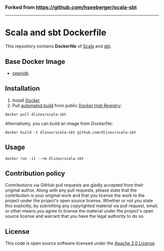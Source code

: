 ### Forked from https://github.com/hseeberger/scala-sbt

---

# Scala and sbt Dockerfile

This repository contains **Dockerfile** of [Scala](http://www.scala-lang.org) and [sbt](http://www.scala-sbt.org).


## Base Docker Image ##

* [openjdk](https://hub.docker.com/_/openjdk)


## Installation ##

1. Install [Docker](https://www.docker.com)
2. Pull [automated build](https://registry.hub.docker.com/u/dlinov/scala-sbt) from public [Docker Hub Registry](https://registry.hub.docker.com):
```
docker pull dlinov/scala-sbt
```
Alternatively, you can build an image from Dockerfile:
```
docker build -t dlinov/scala-sbt github.com/dlinov/scala-sbt
```


## Usage ##

```
docker run -it --rm dlinov/scala-sbt
```


## Contribution policy ##

Contributions via GitHub pull requests are gladly accepted from their original author. Along with any pull requests, please state that the contribution is your original work and that you license the work to the project under the project's open source license. Whether or not you state this explicitly, by submitting any copyrighted material via pull request, email, or other means you agree to license the material under the project's open source license and warrant that you have the legal authority to do so.


## License ##

This code is open source software licensed under the [Apache 2.0 License]("http://www.apache.org/licenses/LICENSE-2.0.html").
